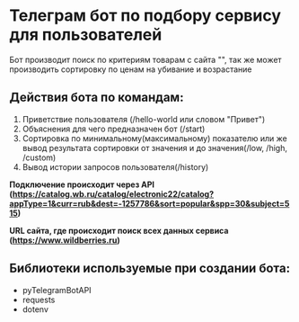 # Телеграм бот по подбору сервису для пользователей

Бот производит поиск по критериям товарам с сайта "", так же может производить сортировку по ценам на убивание и возрастание 

## Действия бота по командам:
1. Приветствие пользователя (/hello-world или словом "Привет")
2. Объяснения для чего предназначен бот (/start)
3. Сортировка по минимальному(максимальному) показателю или же вывод результата сортировки от значения и до значения(/low, /high, /custom)
4. Вывод истории запросов пользователя(/history)

**Подключение происходит через API (https://catalog.wb.ru/catalog/electronic22/catalog?appType=1&curr=rub&dest=-1257786&sort=popular&spp=30&subject=515)**

**URL сайта, где происходит поиск всех данных сервиса (https://www.wildberries.ru)**

## Библиотеки используемые при создании бота:

- pyTelegramBotAPI
- requests
- dotenv
